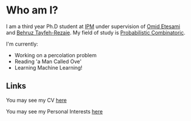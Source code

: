 # Who am I?
I am a third year Ph.D student at [IPM](http://ipm.ir/) under supervision of [Omid Etesami](http://math.ipm.ir/~etesami/) and [Behruz Tayfeh-Rezaie](http://math.ipm.ac.ir/~tayfeh-r/). My field of study is [Probabilistic Combinatoric](https://en.wikipedia.org/wiki/Probabilistic_method).

I'm currently:
- Working on a percolation problem
- Reading 'a Man Called Ove'
- Learning Machine Learning!


## Links

You may see my CV [here](Files/CV.md)

You may see my Personal Interests [here](Files/Personal_Interests.md)
